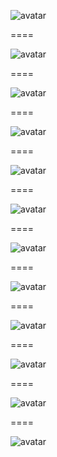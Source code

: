 ![avatar][avatar]

[avatar]: ../shared/img/slide1.png

====

![avatar][avatar]

[avatar]: ../shared/img/slide2.png

====

![avatar][avatar]

[avatar]: ../shared/img/slide3.png

====

![avatar][avatar]

[avatar]: ../shared/img/slide4.png

====

![avatar][avatar]

[avatar]: ../shared/img/slide5.png

====

![avatar][avatar]

[avatar]: ../shared/img/slide6.png

====

![avatar][avatar]

[avatar]: ../shared/img/slide7.png

====

![avatar][avatar]

[avatar]: ../shared/img/slide8.png

====

![avatar][avatar]

[avatar]: ../shared/img/slide9.png

====

![avatar][avatar]

[avatar]: ../shared/img/slide10.png

====

![avatar][avatar]

[avatar]: ../shared/img/slide11.png

====

![avatar][avatar]

[avatar]: ../shared/img/slide12.png
